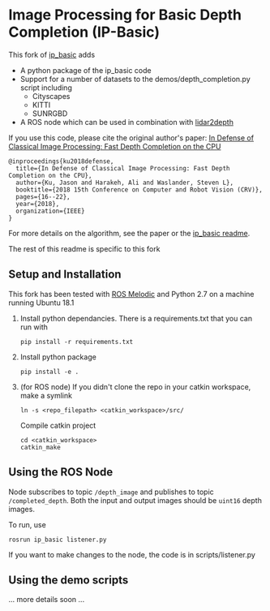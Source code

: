 # Image Processing for Basic Depth Completion (IP-Basic)

This fork of [ip_basic]() adds 

- A python package of the ip_basic code
- Support for a number of datasets to the demos/depth_completion.py script including 
    - Cityscapes
    - KITTI 
    - SUNRGBD
- A ROS node which can be used in combination with [lidar2depth](crmauceri/lidar2depth)

If you use this code, please cite the original author's paper:
[In Defense of Classical Image Processing: Fast Depth Completion on the CPU](https://arxiv.org/abs/1802.00036)

```
@inproceedings{ku2018defense,
  title={In Defense of Classical Image Processing: Fast Depth Completion on the CPU},
  author={Ku, Jason and Harakeh, Ali and Waslander, Steven L},
  booktitle={2018 15th Conference on Computer and Robot Vision (CRV)},
  pages={16--22},
  year={2018},
  organization={IEEE}
}
```

For more details on the algorithm, see the paper or the [ip_basic readme]().

The rest of this readme is specific to this fork

## Setup and Installation

This fork has been tested with [ROS Melodic]() and Python 2.7 on a machine running Ubuntu 18.1

1. Install python dependancies. There is a requirements.txt that you can run with 

    ```
   pip install -r requirements.txt
    ```
   
2. Install python package

    ```
   pip install -e .
    ``` 
   
3. (for ROS node) 
   If you didn't clone the repo in your catkin workspace, make a symlink
   
   ```
   ln -s <repo_filepath> <catkin_workspace>/src/ 
   ```
   
   Compile catkin project

   ```
   cd <catkin_workspace>
   catkin_make
   ```

## Using the ROS Node

Node subscribes to topic `/depth_image` and publishes to topic `/completed_depth`. Both the input and output images should be `uint16` depth images.

To run, use 

```
rosrun ip_basic listener.py
```

If you want to make changes to the node, the code is in scripts/listener.py

## Using the demo scripts

... more details soon ... 